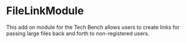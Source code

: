 # FileLinkModule
 This add on module for the Tech Bench allows users to create links for passing large files back and forth to non-registered users.
